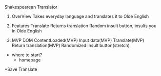 Shakespearean Translator

1. OverView
Takes everyday language and translates it to Olde English


2. Features
Translate 
Returns translation
Random insult button, insults you in Olde English



3. MVP
DOM ContentLoaded(MVP)
Input data(MVP)
Translate(MVP)
Return translation(MVP)
Randomized insult button(stretch)


* where to start?
    * homepage
    


*Save
<a class="waves-effect waves-light btn-large">Translate</a>